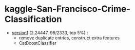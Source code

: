 # kaggle-San-Francisco-Crime-Classification

- [version1](https://nbviewer.jupyter.org/github/qinhanmin2014/kaggle-San-Francisco-Crime-Classification/blob/master/version1.ipynb)
(2.24447, 98/2333, top 5%) :
  - remove duplicate entries, construct extra features
  - CatBoostClassifier
